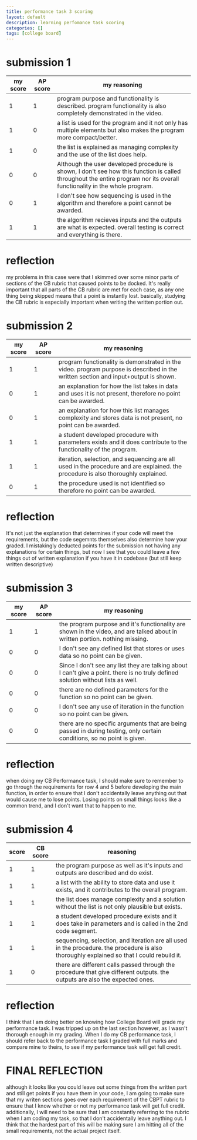 ```yaml
---
title: performance task 3 scoring
layout: default
description: learning perfomance task scoring
categories: []
tags: [college board]
---
```



# submission 1

| my score | AP score | my reasoning                                                                                                                                                              |
|----------|----------|---------------------------------------------------------------------------------------------------------------------------------------------------------------------------|
| 1        | 1        | program purpose and functionality is described. program functionality is also completely demonstrated in the video.                                                       |
| 1        | 0        | a list is used for the program and it not only has multiple elements but also makes the program more compact/better.                                                      |
| 1        | 0        | the list is explained as managing complexity and the use of the list does help.                                                                                           |
| 0        | 0        | Although the user developed procedure is shown, I don't see how this function is called throughout the entire program nor its overall functionality in the whole program. |
| 0        | 1        | I don't see how sequencing is used in the algorithm and therefore a point cannot be awarded.                                                                              |
| 1        | 1        | the algorithm recieves inputs and the outputs are what is expected. overall  testing is correct and everything is there.                                                  |

# reflection

 my problems in this case were that I skimmed over some minor parts of sections of the CB rubric that caused points to be docked. It's really important that all parts of the CB rubric are met for each case, as any one thing being skipped means that a point is instantly lost. basically, studying the CB rubric is especially important when 
 writing the written portion out.

# submission 2

| my score | AP score | my reasoning                                                                                                                       |
|----------|----------|------------------------------------------------------------------------------------------------------------------------------------|
| 1        | 1        | program functionality is demonstrated in the video. program purpose is described in the written section and input+output is shown. |
| 0        | 1        | an explanation for how the list takes in data and uses it is not present, therefore no point can be awarded.                       |
| 0        | 1        | an explanation for how this list manages complexity and stores data is not present, no point can be awarded.                       |
| 1        | 1        | a student developed procedure with parameters exists and it does contribute to the functionality of the program.                   |
| 1        | 1        | iteration, selection, and sequencing are all used in the procedure and are explained. the procedure is also thoroughly explained.  |
| 0        | 1        | the procedure used is not identified so therefore no point can be awarded.                                                         |

# reflection

It's not just the explanation that determines if your code will meet the requirements, but the code segemnts themselves also determine how your graded. I mistakingly deducted points for the submission not having any explanations for certain things, but now I see that you could leave a few things out of written explanation if you have it in codebase (but still keep written descriptive)

# submission 3


| my score | AP score | my reasoning                                                                                                                      |
|----------|----------|-----------------------------------------------------------------------------------------------------------------------------------|
| 1        | 1        | the program purpose and it's functionality are shown in the video,  and are talked about in written portion. nothing missing.     |
| 0        | 0        | I don't see any defined list that stores or uses data so no point can be given.                                                   |
| 0        | 0        | Since I don't see any list they are talking about I can't give a point. there is no truly defined solution without lists as well. |
| 0        | 0        | there are no defined parameters for the function so no point can be given.                                                        |
| 0        | 0        | I don't see any use of iteration in the function so no point can be  given.                                                       |
| 0        | 0        | there are no specific arguments that are being passed in during testing, only certain conditions, so no point is given.           |

# reflection 
when doing my CB Performance task, I should make sure to remember to go through the requirements for row 4 and 5 before developing the main function, in order to ensure that I don't accidentally leave anything out that would cause me to lose points. Losing points on small things looks like a common trend, and I don't want that to happen to me.

# submission 4

| score | CB score | reasoning                                                                                                                                   |
|-------|----------|---------------------------------------------------------------------------------------------------------------------------------------------|
| 1     | 1        | the program purpose as well as it's inputs and outputs are described and do exist.                                                          |
| 1     | 1        | a list with the ability to store data and use it exists, and it contributes to the overall program.                                         |
| 1     | 1        | the list does manage complexity and a solution without the list is not only plausible but exists.                                           |
| 1     | 1        | a student developed procedure exists and it does take in parameters and is called in the 2nd code segment.                                  |
| 1     | 1        | sequencing, selection, and iteration are all used in the  procedure. the procedure is also thoroughly explained so that I could rebuild it. |
| 1     | 0        | there are different calls passed through the procedure that give different outputs. the outputs are also the expected ones.                 |

# reflection

I think that I am doing better on knowing how College Board will grade my performance task. I was tripped up on the last section however, as I wasn't thorough enough in my grading. When I do my CB performance task, I should refer back to the performance task I graded with full marks and compare mine to theirs, to see if my performance task will get full credit.

# FINAL REFLECTION
although it looks like you could leave out some things from the written part and still get points if you have them in your code, I am going to make sure that my writen sections goes over each requirement of the CBPT rubric to ensure that I know whether or not my performance task will get full credit. additionally, I will need to be sure that I am constantly referring to the rubric when I am coding my task, so that I don't accidentally leave anything out. I think that the hardest part of this will be making sure I am hitting all of the small requirements, not the actual project itself.